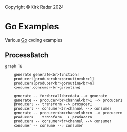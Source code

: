 Copyright &copy; Kirk Rader 2024

# Go Examples

Various [Go](https://go.dev) coding examples.

## ProcessBatch

```mermaid
graph TB

    generate[generate<br>function]
    producer1[producer<br>goroutine<br>1]
    producern[producer<br>goroutine<br>n]
    consumer[consumer<br>goroutine]

    generate -- for<br>all<br>data --> generate
    generate -- producer<br>channel<br>1 --> producer1
    producer1 -- transform --> producer1
    producer1 -- consumer<br>channel --> consumer
    generate -- producer<br>channel<br>n --> producern
    producern -- transform --> producern
    producern -- consumer<br>channel --> consumer
    consumer -- consume --> consumer
```
